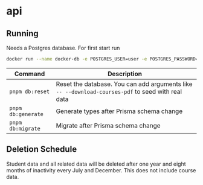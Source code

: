 # api

## Running

Needs a Postgres database. For first start run

```bash
docker run --name docker-db -e POSTGRES_USER=user -e POSTGRES_PASSWORD=password -p 5432:5432 -v /var/lib/data -d postgres:alpine
```

| Command            | Description                                                                                       |
| ------------------ | ------------------------------------------------------------------------------------------------- |
| `pnpm db:reset`    | Reset the database. You can add arguments like `-- --download-courses-pdf` to seed with real data |
| `pnpm db:generate` | Generate types after Prisma schema change                                                         |
| `pnpm db:migrate`  | Migrate after Prisma schema change                                                                |

## Deletion Schedule

Student data and all related data will be deleted after one year and eight
months of inactivity every July and December. This does not include course data.

